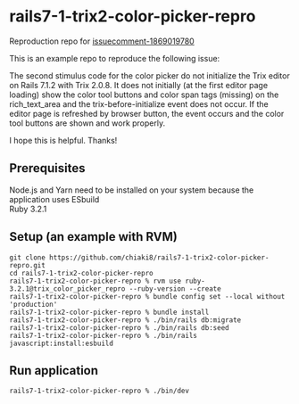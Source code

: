# rails7-1-trix2-color-picker-repro

Reproduction repo for [issuecomment-1869019780](https://github.com/basecamp/trix/issues/985#issuecomment-1869019780)

This is an example repo to reproduce the following issue:

The second stimulus code for the color picker do not initialize the Trix editor on Rails 7.1.2 with Trix 2.0.8. It does not initially (at the first editor page loading) show the color tool buttons and color span tags (missing) on the rich_text_area and the trix-before-initialize event does not occur. If the editor page is refreshed by browser button, the event occurs and the color tool buttons are shown and work properly.

I hope this is helpful. Thanks!

## Prerequisites

Node.js and Yarn need to be installed on your system because the application uses ESbuild  
Ruby 3.2.1  

## Setup (an example with RVM)
```
git clone https://github.com/chiaki8/rails7-1-trix2-color-picker-repro.git  
cd rails7-1-trix2-color-picker-repro  
rails7-1-trix2-color-picker-repro % rvm use ruby-3.2.1@trix_color_picker_repro --ruby-version --create  
rails7-1-trix2-color-picker-repro % bundle config set --local without 'production'
rails7-1-trix2-color-picker-repro % bundle install
rails7-1-trix2-color-picker-repro % ./bin/rails db:migrate  
rails7-1-trix2-color-picker-repro % ./bin/rails db:seed  
rails7-1-trix2-color-picker-repro % ./bin/rails javascript:install:esbuild   
```
## Run application
```
rails7-1-trix2-color-picker-repro % ./bin/dev
```
